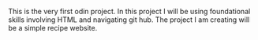 This is the very first odin project. In this project I will be using foundational skills involving HTML and navigating git hub. The project I am creating will be a simple recipe website.